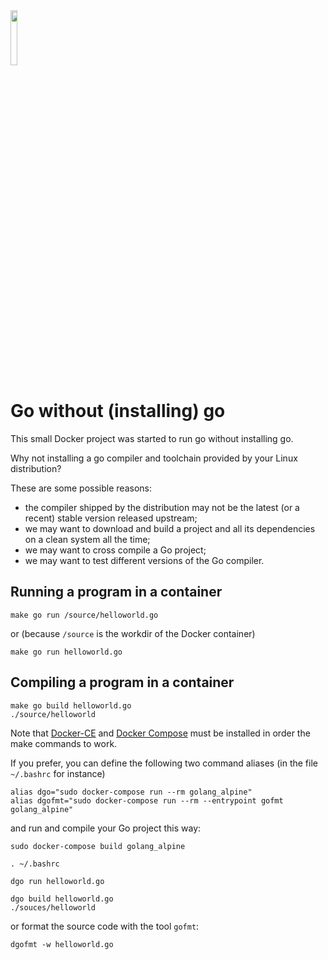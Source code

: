 <img width="15%" src="https://raw.github.com/golang-samples/gopher-vector/master/gopher.png"/>

# Go without (installing) go

This small Docker project was started to run go without installing go.

Why not installing a go compiler and toolchain provided by your Linux distribution?

These are some possible reasons:

 * the compiler shipped by the distribution may not be the latest (or a recent) stable version released upstream;
 * we may want to download and build a project and all its dependencies on a clean system all the time;
 * we may want to cross compile a Go project;
 * we may want to test different versions of the Go compiler.

## Running a program in a container

    make go run /source/helloworld.go

or (because `/source` is the workdir of the Docker container)

    make go run helloworld.go

## Compiling a program in a container

    make go build helloworld.go
    ./source/helloworld

Note that [Docker-CE][docker-ce] and [Docker Compose][docker-compose] must be installed in order
the make commands to work.

If you prefer, you can define the following two command aliases (in the file `~/.bashrc` for instance)

    alias dgo="sudo docker-compose run --rm golang_alpine"
    alias dgofmt="sudo docker-compose run --rm --entrypoint gofmt golang_alpine"

and run and compile your Go project this way:

    sudo docker-compose build golang_alpine
    
    . ~/.bashrc

    dgo run helloworld.go
    
    dgo build helloworld.go
    ./souces/helloworld

or format the source code with the tool `gofmt`:

    dgofmt -w helloworld.go

[docker-ce]: https://www.docker.com/community-edition/
[docker-compose]: https://docs.docker.com/compose/
